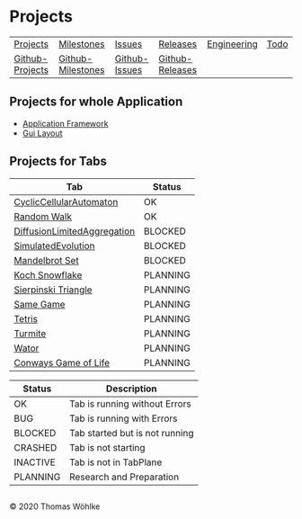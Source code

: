 # Projects

| | | | | | |
|-----------------------------|---------------------------------|-------------------------|-----------------------------|-----------------------------------|---------------------|
| [Projects](PROJECTS.md) | [Milestones](MILESTONES.md) | [Issues](ISSUES.md) | [Releases](RELEASES.md) | [Engineering](ENGINEERING.md) | [Todo](TODO.md) |
| [Github-Projects](https://github.com/Computer-Kurzweil/computer_kurzweil/projects) | [Github-Milestones](https://github.com/Computer-Kurzweil/computer_kurzweil/milestones) | [Github-Issues](https://github.com/Computer-Kurzweil/computer_kurzweil/issues) | [Github-Releases](https://github.com/Computer-Kurzweil/computer_kurzweil/releases) |  |  |

## Projects for whole Application
* [Application Framework](https://github.com/Computer-Kurzweil/computer_kurzweil/projects/4)
* [Gui Layout](https://github.com/Computer-Kurzweil/computer_kurzweil/projects/5)

## Projects for Tabs
| Tab  | Status   |
|------|----------|
| [CyclicCellularAutomaton](https://github.com/Computer-Kurzweil/computer_kurzweil/projects/2)| OK |
| [Random Walk](https://github.com/Computer-Kurzweil/computer_kurzweil/projects/7)| OK  |
| [DiffusionLimitedAggregation](https://github.com/Computer-Kurzweil/computer_kurzweil/projects/1) | BLOCKED |
| [SimulatedEvolution](https://github.com/Computer-Kurzweil/computer_kurzweil/projects/3)| BLOCKED |
| [Mandelbrot Set](https://github.com/Computer-Kurzweil/computer_kurzweil/projects/6)| BLOCKED |
| [Koch Snowflake](https://github.com/Computer-Kurzweil/computer_kurzweil/projects/7)| PLANNING |
| [Sierpinski Triangle](https://github.com/Computer-Kurzweil/computer_kurzweil/projects/7)| PLANNING |
| [Same Game](https://github.com/Computer-Kurzweil/computer_kurzweil/projects/7)| PLANNING |
| [Tetris](https://github.com/Computer-Kurzweil/computer_kurzweil/projects/7)| PLANNING |
| [Turmite](https://github.com/Computer-Kurzweil/computer_kurzweil/projects/7)| PLANNING |
| [Wator](https://github.com/Computer-Kurzweil/computer_kurzweil/projects/7)| PLANNING |
| [Conways Game of Life](https://github.com/Computer-Kurzweil/computer_kurzweil/projects/7)| PLANNING |

| Status    | Description |
|-----------|--------------------------------|
| OK        | Tab is running without Errors  |
| BUG       | Tab is running with Errors     |
| BLOCKED   | Tab started but is not running |
| CRASHED   | Tab is not starting            |
| INACTIVE  | Tab is not in TabPlane         |
| PLANNING  | Research and Preparation       |

##

&copy; 2020 Thomas W&ouml;hlke
